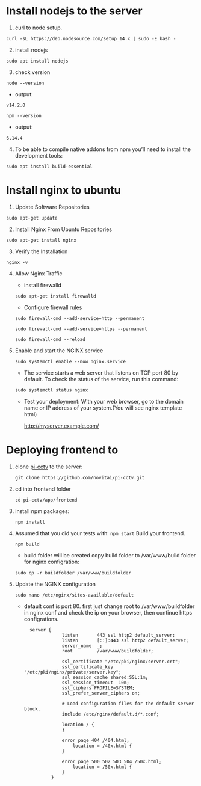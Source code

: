 # Install nodejs to the server

1) curl to node setup.

```curl -sL https://deb.nodesource.com/setup_14.x | sudo -E bash -```

2) install nodejs

 ```sudo apt install nodejs```

3) check version

```node --version ```

* output:

```v14.2.0```

```npm --version```

* output:

```6.14.4```

4) To be able to compile native addons from npm you’ll need to install the development tools:

```sudo apt install build-essential```

# Install nginx to ubuntu

1) Update Software Repositories

```sudo apt-get update```

2) Install Nginx From Ubuntu Repositories

```sudo apt-get install nginx```

3) Verify the Installation

```nginx -v```

4) Allow Nginx Traffic

    * install firewalld

    ```sudo apt-get install firewalld```

    * Configure firewall rules

    ```sudo firewall-cmd --add-service=http --permanent```

    ```sudo firewall-cmd --add-service=https --permanent```

    ```sudo firewall-cmd --reload```

5) Enable and start the NGINX service

    ```sudo systemctl enable --now nginx.service```

    * The service starts a web server that listens on TCP port 80 by default. To check the status of the service, run this command:

    ```sudo systemctl status nginx```

    * Test your deployment: With your web browser, go to the domain name or IP address of your system.(You will see nginx template html)

        http://myserver.example.com/



# Deploying frontend to 

1) clone [pi-cctv](https://github.com/novitai/pi-cctv) to the server:

    ```git clone https://github.com/novitai/pi-cctv.git```

2) cd into frontend folder

    ```cd pi-cctv/app/frontend```

3) install npm packages:

    ```npm install```

4) Assumed that you did your tests with: ```npm start``` Build your frontend.

    ```npm build```

    * build folder will be created copy build folder to /var/www/build folder for nginx configration:

    ```sudo cp -r buildfolder /var/www/buildfolder```

5) Update the NGINX configuration

    ```sudo nano /etc/nginx/sites-available/default```

    * default conf is port 80. first just change root to /var/www/buildfolder in nginx conf and check the ip on your browser, then continue https configrations.

            server {
                        listen       443 ssl http2 default_server;
                        listen       [::]:443 ssl http2 default_server;
                        server_name  _;
                        root         /var/www/buildfolder;

                        ssl_certificate "/etc/pki/nginx/server.crt";
                        ssl_certificate_key "/etc/pki/nginx/private/server.key";
                        ssl_session_cache shared:SSL:1m;
                        ssl_session_timeout  10m;
                        ssl_ciphers PROFILE=SYSTEM;
                        ssl_prefer_server_ciphers on;

                        # Load configuration files for the default server block.
                        include /etc/nginx/default.d/*.conf;

                        location / {
                        }

                        error_page 404 /404.html;
                            location = /40x.html {
                        }

                        error_page 500 502 503 504 /50x.html;
                            location = /50x.html {
                        }
                    }